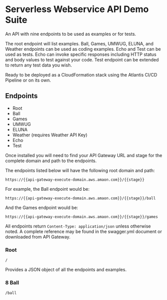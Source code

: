 # Serverless Webservice API Demo Suite

An API with nine endpoints to be used as examples or for tests. 

The root endpoint will list examples. Ball, Games, UMWUG, ELUNA, and Weather endpoints can be used as coding examples. Echo and Test can be used as tests. Echo can invoke specific responses including HTTP status and body values to test against your code. Test endpoint can be extended to return any test data you wish.

Ready to be deployed as a CloudFormation stack using the Atlantis CI/CD Pipeline or on its own.

## Endpoints

- Root
- Ball
- Games
- UMWUG
- ELUNA
- Weather (requires  Weather API Key)
- Echo
- Test

Once installed you will need to find your API Gateway URL and stage for the complete domain and path to the endpoints.

The endpoints listed below will have the following root domain and path: 

`https://{{api-gateway-execute-domain.aws.amaon.com}}/{{stage}}`

For example, the Ball endpoint would be:

`https://{{api-gateway-execute-domain.aws.amaon.com}}/{{stage}}/ball`

And the Games endpoint would be:

`https://{{api-gateway-execute-domain.aws.amaon.com}}/{{stage}}/games`

All endpoints return `Content-Type: application/json` unless otherwise noted. A complete reference may be found in the swagger.yml document or downloaded from API Gateway.

### Root

`/`

Provides a JSON object of all the endpoints and examples.

### 8 Ball

`/ball`

